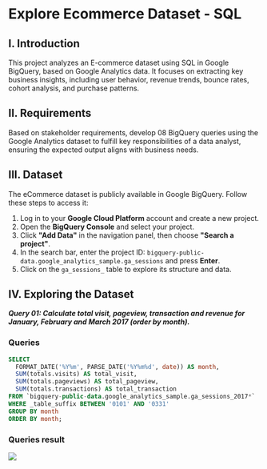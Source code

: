 # Explore Ecommerce Dataset - SQL #
## **I. Introduction** ##
This project analyzes an E-commerce dataset using SQL in Google BigQuery, based on Google Analytics data. It focuses on extracting key business insights, including user behavior, revenue trends, bounce rates, cohort analysis, and purchase patterns. 
## **II. Requirements** ##
Based on stakeholder requirements, develop 08 BigQuery queries using the Google Analytics dataset to fulfill key responsibilities of a data analyst, ensuring the expected output aligns with business needs.
## **III. Dataset** ##
The eCommerce dataset is publicly available in Google BigQuery. Follow these steps to access it:

1. Log in to your **Google Cloud Platform** account and create a new project.
2. Open the **BigQuery Console** and select your project.
3. Click **"Add Data"** in the navigation panel, then choose **"Search a project"**.
4. In the search bar, enter the project ID: `bigquery-public-data.google_analytics_sample.ga_sessions` and press **Enter**.
5. Click on the `ga_sessions_` table to explore its structure and data.
## **IV. Exploring the Dataset** ##
***Query 01: Calculate total visit, pageview, transaction and revenue for January, February and March 2017 (order by month).***
### Queries ###
```sql
SELECT 
  FORMAT_DATE('%Y%m', PARSE_DATE('%Y%m%d', date)) AS month,
  SUM(totals.visits) AS total_visit,
  SUM(totals.pageviews) AS total_pageview,
  SUM(totals.transactions) AS total_transaction
FROM `bigquery-public-data.google_analytics_sample.ga_sessions_2017*`
WHERE _table_suffix BETWEEN '0101' AND '0331'
GROUP BY month
ORDER BY month;
```
### Queries result ###
![](images_dir/https://scontent.fsgn2-4.fna.fbcdn.net/v/t1.15752-9/481432889_848912410709607_5330944195099892430_n.png?_nc_cat=101&ccb=1-7&_nc_sid=9f807c&_nc_ohc=A_HNesy5m60Q7kNvgHn_OU_&_nc_oc=Adg7yCniFyQNx0EFmLfHaA-52OKe-KfHySIC__FPpMjcRjhk0mQbqveRgZJn2h_eIwo&_nc_zt=23&_nc_ht=scontent.fsgn2-4.fna&oh=03_Q7cD1gGWDDBXgHSKMegZ4z0i8Rao-MnLAF0c5mPufT8cmRFs-Q&oe=67ED06FA.jpg)
